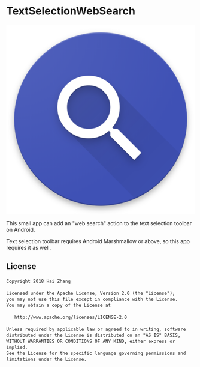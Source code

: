 # TextSelectionWebSearch

![](app/src/main/launcher_icon-web.png)

This small app can add an "web search" action to the text selection toolbar on Android.

Text selection toolbar requires Android Marshmallow or above, so this app requires it as well.

## License

    Copyright 2018 Hai Zhang

    Licensed under the Apache License, Version 2.0 (the "License");
    you may not use this file except in compliance with the License.
    You may obtain a copy of the License at

       http://www.apache.org/licenses/LICENSE-2.0

    Unless required by applicable law or agreed to in writing, software
    distributed under the License is distributed on an "AS IS" BASIS,
    WITHOUT WARRANTIES OR CONDITIONS OF ANY KIND, either express or implied.
    See the License for the specific language governing permissions and
    limitations under the License.
